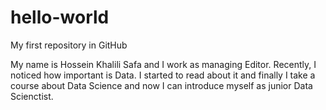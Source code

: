 # hello-world
My first repository in GitHub

My name is Hossein Khalili Safa and I work as managing Editor. Recently, I noticed how important is Data. I started to read about it and finally I take a course about Data Science and now I can introduce myself as junior Data Scienctist. 
